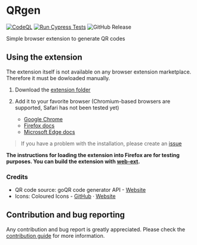 # QRgen
[![CodeQL](https://github.com/Stepan02/qrgen/actions/workflows/github-code-scanning/codeql/badge.svg)](https://github.com/Stepan02/qrgen/actions/workflows/github-code-scanning/codeql)
[![Run Cypress Tests](https://github.com/Stepan02/qrgen/actions/workflows/cypress.yml/badge.svg)](https://github.com/Stepan02/qrgen/actions/workflows/cypress.yml)
![GitHub Release](https://img.shields.io/github/v/release/stepan02/qrgen?include_prereleases)


Simple browser extension to generate QR codes

## Using the extension
The extension itself is not available on any browser extension marketplace. Therefore it must be dowloaded manually.
1. Download the [extension folder](extension)
2. Add it to your favorite browser (Chromium-based browsers are supported, Safari has not been tested yet)
   
   - [Google Chrome](https://developer.chrome.com/docs/extensions/get-started/tutorial/hello-world)
   - [Firefox docs](https://extensionworkshop.com/documentation/develop/temporary-installation-in-firefox/)
   - [Microsoft Edge docs](https://learn.microsoft.com/en-us/microsoft-edge/extensions-chromium/getting-started/extension-sideloading)
  > If you have a problem with the installation, please create an [issue](https://github.com/Stepan02/qrgen/issues)

**The instructions for loading the extension into Firefox are for testing purposes. You can build the extension with [web-ext](https://extensionworkshop.com/documentation/develop/getting-started-with-web-ext/).**

### Credits
- QR code source: goQR code generator API - [Website](https://goqr.me/api/)
- Icons: Coloured Icons - [GitHub](https://github.com/dheereshagrwal/coloured-icons/tree/master) &centerdot; [Website](https://coloured-icons.vercel.app/)
## Contribution and bug reporting
Any contribution and bug report is greatly appreciated.
Please check the [contribution guide](https://github.com/Stepan02/qrgen/blob/main/CONTRIBUTING.md) for more information.
